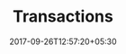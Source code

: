 ---
title: "Transactions"
date: 2017-09-26T12:57:20+05:30
draft: false
layout: transactions
property: "Casa Candolim"
status: "In Process"
url: /bookings/transactions/casa-candolim/
slug: "casa-candolim/"

mainmenu:
 bookings: true
 transactions: true
---